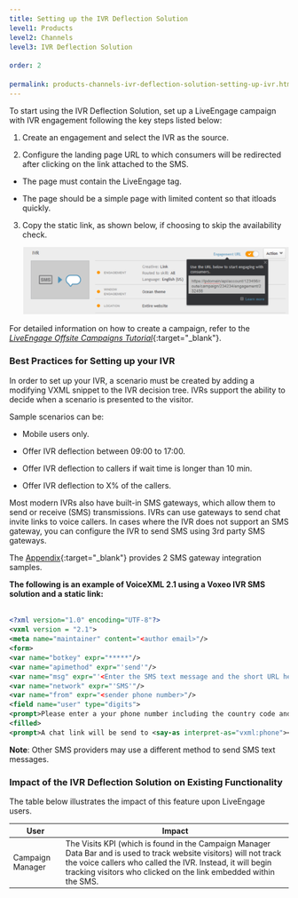 ```yaml
---
title: Setting up the IVR Deflection Solution
level1: Products
level2: Channels
level3: IVR Deflection Solution

order: 2

permalink: products-channels-ivr-deflection-solution-setting-up-ivr.html
---
```


To start using the IVR Deflection Solution, set up a LiveEngage campaign with IVR engagement following the key steps listed below:

1.  Create an engagement and select the IVR as the source.

2.  Configure the landing page URL to which consumers will be redirected after clicking on the link attached to the SMS.

  * The page must contain the LiveEngage tag.

  * The page should be a simple page with limited content so that itloads quickly.

3.  Copy the static link, as shown below, if choosing to skip the availability check.

    ![IVR3](img/ivr3.png)

For detailed information on how to create a campaign, refer to the [*LiveEngage Offsite Campaigns Tutorial*](https://ce-sr.s3.amazonaws.com/CA/Campaign%20Manager/Offsite%20Engagements/70a_Engage.Anywhere.pdf){:target="_blank"}.

### Best Practices for Setting up your IVR

In order to set up your IVR, a scenario must be created by adding a modifying VXML snippet to the IVR decision tree. IVRs support the ability to decide when a scenario is presented to the visitor.

Sample scenarios can be:

* Mobile users only.

* Offer IVR deflection between 09:00 to 17:00.

* Offer IVR deflection to callers if wait time is longer than 10 min.

* Offer IVR deflection to X% of the callers.

Most modern IVRs also have built-in SMS gateways, which allow them to send or receive (SMS) transmissions. IVRs can use gateways to send chat invite links to voice callers. In cases where the IVR does not support an SMS gateway, you can configure the IVR to send SMS using 3rd party SMS gateways.

The [Appendix](products-channels-ivr-deflection-solution-appendix.html){:target="_blank"} provides 2 SMS gateway integration samples.

**The following is an example of VoiceXML 2.1 using a Voxeo IVR SMS solution and a static link:**

```xml

<?xml version="1.0" encoding="UTF-8"?> 
<vxml version = "2.1">
<meta name="maintainer" content="<author email>"/> 
<form> 
<var name="botkey" expr="*****"/>
<var name="apimethod" expr="'send'"/>
<var name="msg" expr="'<Enter the SMS text message and the short URL here. >'"/>
<var name="network" expr="'SMS'"/>
<var name="from" expr="<sender phone number>"/>
<field name="user" type="digits"> 
<prompt>Please enter a your phone number including the country code and area number. To finish press the pound sign.</prompt>
<filled> 
<prompt>A chat link will be send to <say-as interpret-as="vxml:phone"><value expr="user"/></say-as>. Thank you and good bye.</prompt>

```

**Note**: Other SMS providers may use a different method to send SMS text messages.

### Impact of the IVR Deflection Solution on Existing Functionality

The table below illustrates the impact of this feature upon LiveEngage
users.

| User             | Impact                                                                                                                                                                                                                                                |
|------------------|-------------------------------------------------------------------------------------------------------------------------------------------------------------------------------------------------------------------------------------------------------|
| Campaign Manager | The Visits KPI (which is found in the Campaign Manager Data Bar and is used to track website visitors) will not track the voice callers who called the IVR. Instead, it will begin tracking visitors who clicked on the link embedded within the SMS. |